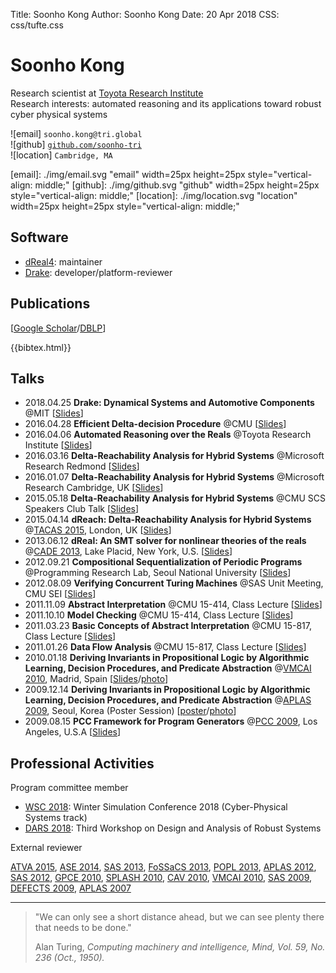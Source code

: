 Title:   Soonho Kong
Author:  Soonho Kong
Date:    20 Apr 2018
CSS: css/tufte.css

Soonho Kong
===========

Research scientist at [Toyota Research Institute][TRI]\
Research interests: automated reasoning and its applications toward robust cyber physical systems

![email] `soonho.kong@tri.global`\
![github] [`github.com/soonho-tri`](https://github.com/soonho-tri)\
![location] `Cambridge, MA`

[TRI]: https://www.tri.global
[email]: ./img/email.svg "email" width=25px height=25px style="vertical-align: middle;"
[github]: ./img/github.svg "github" width=25px height=25px style="vertical-align: middle;"
[location]: ./img/location.svg "location" width=25px height=25px style="vertical-align: middle;"


Software
--------

 - [dReal4][dreal4]: maintainer
 - [Drake][drake]: developer/platform-reviewer
 
[dreal4]: https://github.com/dreal/dreal4
[drake]: https://drake.mit.edu

Publications
------------

[[Google Scholar][google-scholar]/[DBLP][dblp]]

[google-scholar]: https://scholar.google.com/citations?user=GLFFduAAAAAJ
[dblp]: https://dblp.uni-trier.de/pers/hd/k/Kong:Soonho

<!-- Generated by bibtex2html from bibtex.bib -->
{{bibtex.html}}


Talks
-----

 * 2018.04.25 **Drake: Dynamical Systems and Automotive Components** @MIT
   [[Slides](./talks/20180425.pdf)]
 * 2016.04.28 **Efficient Delta-decision Procedure** @CMU
   [[Slides](./talks/20160428.pdf)]
 * 2016.04.06 **Automated Reasoning over the Reals** @Toyota Research Institute 
   [[Slides](./talks/20160406.pdf)]
 * 2016.03.16 **Delta-Reachability Analysis for Hybrid Systems** @Microsoft Research Redmond 
   [[Slides](./talks/20160316.pdf)]
 * 2016.01.07 **Delta-Reachability Analysis for Hybrid Systems** @Microsoft Research Cambridge, UK 
   [[Slides](./talks/20160316.pdf)]
 * 2015.05.18 **Delta-Reachability Analysis for Hybrid Systems** @CMU SCS Speakers Club Talk 
   [[Slides](./talks/20150518.pdf)]
 * 2015.04.14 **dReach: Delta-Reachability Analysis for Hybrid Systems** @[TACAS 2015][TACAS15], London, UK
   [[Slides](./talks/20150414.pdf)]
 * 2013.06.12 **dReal: An SMT solver for nonlinear theories of the reals** @[CADE 2013][CADE13], Lake Placid, New York, U.S.
   [[Slides][20130612]]
 * 2012.09.21 **Compositional Sequentialization of Periodic Programs** @Programming Research Lab, Seoul National University
   [[Slides](./talks/20120921.pdf)]
 * 2012.08.09 **Verifying Concurrent Turing Machines** @SAS Unit Meeting, CMU SEI
   [[Slides](./talks/20120809.pdf)]
 * 2011.11.09 **Abstract Interpretation** @CMU 15-414, Class Lecture
   [[Slides](./talks/20111109.pdf)]
 * 2011.10.10 **Model Checking** @CMU 15-414, Class Lecture
   [[Slides](./talks/20111010.pdf)]
 * 2011.03.23 **Basic Concepts of Abstract Interpretation** @CMU 15-817, Class Lecture
   [[Slides](./talks/20110323.pdf)]
 * 2011.01.26 **Data Flow Analysis** @CMU 15-817, Class Lecture
   [[Slides](./talks/20110126.pdf)]
 * 2010.01.18 **Deriving Invariants in Propositional Logic by Algorithmic Learning, Decision Procedures, and Predicate Abstraction** @[VMCAI 2010][VMCAI10], Madrid, Spain
   [[Slides](./talks/20100118.pdf)/[photo](./talks/20100118.jpg)]
 * 2009.12.14 **Deriving Invariants in Propositional Logic by Algorithmic Learning, Decision Procedures, and Predicate Abstraction** @[APLAS 2009][APLAS09], Seoul, Korea (Poster Session)
   [[poster](./talks/20091214.pdf)/[photo](./talks/20091214_APLAS_poster.jpg)]
 * 2009.08.15 **PCC Framework for Program Generators** @[PCC 2009][PCC09], Los Angeles, U.S.A
   [[Slides](./talks/20090815.pdf)]

[TACAS15]: https://www.etaps.org/2015/tacas
[CADE13]: http://www.cl.cam.ac.uk/~gp351/cade24/
[VMCAI10]: http://software.imdea.org/events/vmcai10/
[20130612]: http://dreal.cs.cmu.edu/presentation/20130612/
[PCC09]: https://ti.arc.nasa.gov/events/pcc09/
[APLAS09]: http://ropas.snu.ac.kr/aplas09/

Professional Activities
-----------------------

Program committee member

 - [WSC 2018](http://meetings2.informs.org/wordpress/wsc2018): Winter Simulation Conference 2018 (Cyber-Physical Systems track)
 - [DARS 2018](https://darsworkshop.github.io/dars2018/index.html): Third Workshop on Design and Analysis of Robust Systems

External reviewer

[ATVA 2015](http://atva2015.ios.ac.cn),
[ASE 2014](http://ase2014.org),
[SAS 2013](https://www.microsoft.com/en-us/research/publication/proceedings-of-the-20th-static-analysis-symposium/),
[FoSSaCS 2013](https://www.etaps.org/index.php/2013/fossacs),
[POPL 2013](http://popl.mpi-sws.org/2013),
[APLAS 2012](http://aplas12.kuis.kyoto-u.ac.jp),
[SAS 2012](http://www.sas2012.ens.fr),
[GPCE 2010](http://program-transformation.org/GPCE10),
[SPLASH 2010](http://www.splashcon.org/2010),
[CAV 2010](http://www.floc-conference.org/CAV-home.html),
[VMCAI 2010](http://software.imdea.org/events/vmcai10),
[SAS 2009](http://sas09.cs.ucdavis.edu),
[DEFECTS 2009](https://www.microsoft.com/en-us/research/event/international-workshop-defects-large-software-systems-defects-2009/),
[APLAS 2007](http://flint.cs.yale.edu/aplas2007)

---

<div class="epigraph">
<blockquote>
<p>"We can only see a short distance ahead, but we can see plenty there that needs to be done."</p>
<footer>Alan Turing, <cite>Computing machinery and intelligence, Mind, Vol. 59, No. 236 (Oct., 1950).</cite></footer>
</blockquote>
</div>
